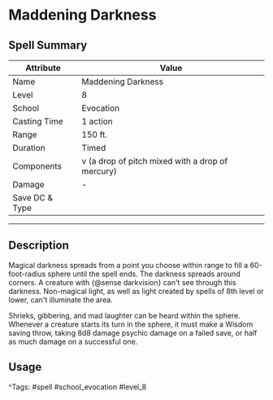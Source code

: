 # Maddening Darkness

## Spell Summary

| Attribute        | Value                  |
|------------------|------------------------|
| Name             | Maddening Darkness                 |
| Level            | 8                |
| School           | Evocation          |
| Casting Time     | 1 action              |
| Range            | 150 ft.            |
| Duration         | Timed             |
| Components       | v (a drop of pitch mixed with a drop of mercury)             |
| Damage           | -               |
| Save DC & Type   |              |

---

## Description

Magical darkness spreads from a point you choose within range to fill a 60-foot-radius sphere until the spell ends. The darkness spreads around corners. A creature with {@sense darkvision} can't see through this darkness. Non-magical light, as well as light created by spells of 8th level or lower, can't illuminate the area.

Shrieks, gibbering, and mad laughter can be heard within the sphere. Whenever a creature starts its turn in the sphere, it must make a Wisdom saving throw, taking 8d8 damage psychic damage on a failed save, or half as much damage on a successful one.

## Usage


^Tags: #spell #school_evocation #level_8